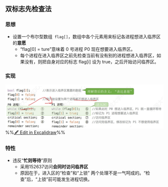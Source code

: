 ## 双标志先检查法
### 思想
- 设置一个布尔型数组` flag[]`，数组中各个元素用来标记各进程想进入临界区的**意愿**
	- “flag[0] = ture”意味着 0 号进程 P0 现在想要进入临界区。
	- 每个进程在进入临界区之前先检查当前有没有别的进程想进入临界区，如果没有，则把自身对应的标志 flag[i] 设为 true，之后开始访问临界区。
### 实现
![](attachments/%E5%AE%9E%E7%8E%B0%E4%B8%B4%E7%95%8C%E5%8C%BA%E4%BA%92%E6%96%A5%E7%9A%84%E5%9F%BA%E6%9C%AC%E6%96%B9%E6%B3%95%202022-09-22%2019.44.45.excalidraw.svg)
%%[🖋 Edit in Excalidraw](attachments/%E5%AE%9E%E7%8E%B0%E4%B8%B4%E7%95%8C%E5%8C%BA%E4%BA%92%E6%96%A5%E7%9A%84%E5%9F%BA%E6%9C%AC%E6%96%B9%E6%B3%95%202022-09-22%2019.44.45.excalidraw.md)%%

### 特性
- 违反“**忙则等待**”原则
	- 采用152637访问**会同时访问临界区**
	- 原因在于，进入区的“检查”和“上锁” 两个处理不是一气呵成的。“检查”后，“上锁”前可能发生进程切换。